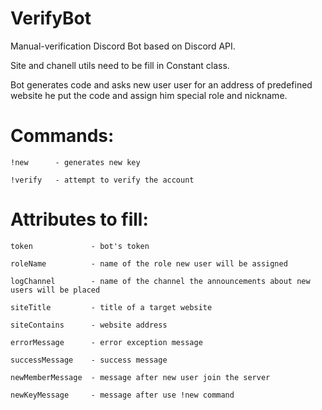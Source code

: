 # VerifyBot

Manual-verification Discord Bot based on Discord API.

Site and chanell utils need to be fill in Constant class.

Bot generates code and asks new user user for an address of predefined website he put the code and assign him special role and nickname.


# Commands:
```
!new      - generates new key

!verify   - attempt to verify the account
```

# Attributes to fill:
```
token             - bot's token

roleName          - name of the role new user will be assigned

logChannel        - name of the channel the announcements about new users will be placed

siteTitle         - title of a target website

siteContains      - website address

errorMessage      - error exception message

successMessage    - success message

newMemberMessage  - message after new user join the server

newKeyMessage     - message after use !new command
```
